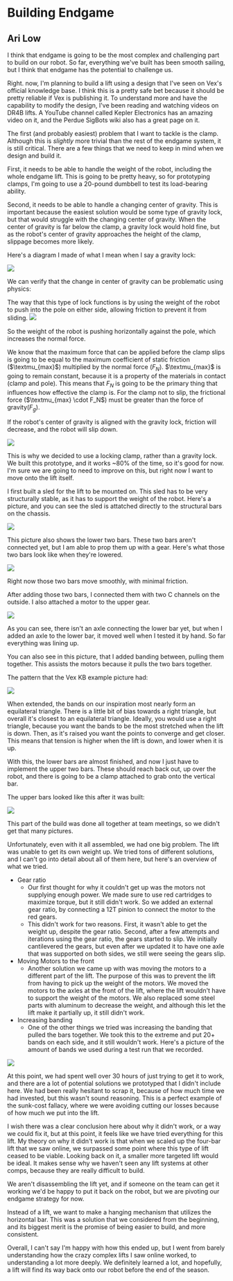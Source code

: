 # Building Endgame
## Ari Low

I think that endgame is going to be the most complex and challenging part to build on our robot. So far, everything we've built has been smooth sailing, but I think that endgame has the potential to challenge us. 

Right. now, I'm planning to build a lift using a design that I've seen on Vex's official knowledge base. I think this is a pretty safe bet because it should be pretty reliable if Vex is publishing it. To understand more and have the capability to modify the design, I've been reading and watching videos on DR4B lifts. A YouTube channel called Kepler Electronics has an amazing video on it, and the Perdue SigBots wiki also has a great page on it. 

The first (and probably easiest) problem that I want to tackle is the clamp. Although this is *slightly* more trivial than the rest of the endgame system, it is still critical. There are a few things that we need to keep in mind when we design and build it. 

First, it needs to be able to handle the weight of the robot, including the whole endgame lift. This is going to be pretty heavy, so for prototyping clamps, I'm going to use a 20-pound dumbbell to test its load-bearing ability. 


Second, it needs to be able to handle a changing center of gravity. This is important because the easiest solution would be some type of gravity lock, but that would struggle with the changing center of gravity. When the center of gravity is far below the clamp, a gravity lock would hold fine, but as the robot's center of gravity approaches the height of the clamp, slippage becomes more likely. 

Here's a diagram I made of what I mean when I say a gravity lock:

![](images/ClampDiagram.jpeg)

We can verify that the change in center of gravity can be problematic using physics:

The way that this type of lock functions is by using the weight of the robot to push into the pole on either side, allowing friction to prevent it from sliding. 
![](images/GravityLockBasicForces.jpeg)

So the weight of the robot is pushing horizontally against the pole, which increases the normal force. 

We know that the maximum force that can be applied before the clamp slips is going to be equal to the maximum coefficient of static friction ($\textmu_{max}$) multiplied by the normal force ($F_N$). $\textmu_{max}$ is going to remain constant, because it is a property of the materials in contact (clamp and pole). This means that $F_N$ is going to be the primary thing that influences how effective the clamp is. For the clamp not to slip, the frictional force ($\textmu_{max} \cdot F_N$) must be greater than the force of gravity($F_g$). 


If the robot's center of gravity is aligned with the gravity lock, friction will decrease, and the robot will slip down. 

![](images/FinalGravityLock.jpeg)

This is why we decided to use a locking clamp, rather than a gravity lock. We built this prototype, and it works ~80% of the time, so it's good for now. I'm sure we are going to need to improve on this, but right now I want to move onto the lift itself. 

I first built a sled for the lift to be mounted on. This sled has to be very structurally stable, as it has to support the weight of the robot. Here's a picture, and you can see the sled is attatched directly to the structural bars on the chassis. 

![](images/StartDR4B.jpeg)

This picture also shows the lower two bars. These two bars aren't connected yet, but I am able to prop them up with a gear. Here's what those two bars look like when they're lowered. 

![](images/StartDR4BDown.jpeg)

Right now those two bars move smoothly, with minimal friction. 

After adding those two bars, I connected them with two C channels on the outside. I also attached a motor to the upper gear. 

![](images/DR4BMotor.jpeg)

As you can see, there isn't an axle connecting the lower bar yet, but when I added an axle to the lower bar, it moved well when I tested it by hand. So far everything was lining up. 

You can also see in this picture, that I added banding between, pulling them together. This assists the motors because it pulls the two bars together. 

The pattern that the Vex KB example picture had:


![](images/VexDR4BBanding.png)

When extended, the bands on our inspiration most nearly form an equilateral triangle. There is a little bit of bias towards a right triangle, but overall it's closest to an equilateral triangle. Ideally, you would use a right triangle, because you want the bands to be the most stretched when the lift is down. Then, as it's raised you want the points to converge and get closer. This means that tension is higher when the lift is down, and lower when it is up. 

With this, the lower bars are almost finished, and now I just have to implement the upper two bars. These should reach back out, up over the robot, and there is going to be a clamp attached to grab onto the vertical bar. 

The upper bars looked like this after it was built:

![](images/UpperBars2.png)

This part of the build was done all together at team meetings, so we didn't get that many pictures. 

Unfortunately, even with it all assembled, we had one big problem. The lift was unable to get its own weight up. We tried tons of different solutions, and I can't go into detail about all of them here, but here's an overview of what we tried. 

- Gear ratio
	- Our first thought for why it couldn't get up was the motors not supplying enough power. We made sure to use red cartridges to maximize torque, but it still didn't work. So we added an external gear ratio, by connecting a 12T pinion to connect the motor to the red gears. 
	- This didn't work for two reasons. First, it wasn't able to get the weight up, despite the gear ratio. Second, after a few attempts and iterations using the gear ratio, the gears started to slip. We initially cantilevered the gears, but even after we updated it to have one axle that was supported on both sides, we still were seeing the gears slip. 
- Moving Motors to the front
	- Another solution we came up with was moving the motors to a different part of the lift. The purpose of this was to prevent the lift from having to pick up the weight of the motors. We moved the motors to the axles at the front of the lift, where the lift wouldn't have to support the weight of the motors. We also replaced some steel parts with aluminum to decrease the weight, and although this let the lift make it partially up, it still didn't work. 
- Increasing banding
	- One of the other things we tried was increasing the banding that pulled the bars together. We took this to the extreme and put 20+ bands on each side, and it still wouldn't work. Here's a picture of the amount of bands we used during a test run that we recorded. 

![](images/BandingOnDR4B.png)

At this point, we had spent well over 30 hours of just trying to get it to work, and there are a lot of potential solutions we prototyped that I didn't include here. We had been really hesitant to scrap it, because of how much time we had invested, but this wasn't sound reasoning. This is a perfect example of the sunk-cost fallacy, where we were avoiding cutting our losses because of how much we put into the lift. 

I wish there was a clear conclusion here about why it didn't work, or a way we could fix it, but at this point, it feels like we have tried everything for this lift. My theory on why it didn't work is that when we scaled up the four-bar lift that we saw online, we surpassed some point where this type of lift ceased to be viable. Looking back on it, a smaller more targeted lift would be ideal. It makes sense why we haven't seen any lift systems at other comps, because they are really difficult to build. 

We aren't disassembling the lift yet, and if someone on the team can get it working we'd be happy to put it back on the robot, but we are pivoting our endgame strategy for now. 

Instead of a lift, we want to make a hanging mechanism that utilizes the horizontal bar. This was a solution that we considered from the beginning, and its biggest merit is the promise of being easier to build, and more consistent. 

Overall, I can't say I'm happy with how this ended up, but I went from barely understanding how the crazy complex lifts I saw online worked, to understanding a lot more deeply. We definitely learned a lot, and hopefully, a lift will find its way back onto our robot before the end of the season. 
